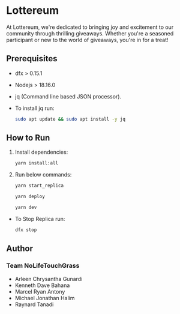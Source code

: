 # Lottereum
At Lottereum, we're dedicated to bringing joy and excitement to our community through thrilling giveaways. Whether you're a seasoned participant or new to the world of giveaways, you're in for a treat!

## Prerequisites
- dfx > 0.15.1
- Nodejs > 18.16.0
- jq (Command line based JSON processor).
- To install jq run:

    ```bash
    sudo apt update && sudo apt install -y jq
    ```

## How to Run
1. Install dependencies:

    ```bash
    yarn install:all
    ```

2. Run below commands:

   ```bash
   yarn start_replica
   ```

   ```bash
   yarn deploy
   ```

   ```bash
   yarn dev
   ```

- To Stop Replica run:

   ```bash
   dfx stop
   ```

## Author
### Team NoLifeTouchGrass
- Arleen Chrysantha Gunardi
- Kenneth Dave Bahana
- Marcel Ryan Antony
- Michael Jonathan Halim
- Raynard Tanadi
